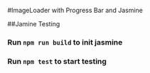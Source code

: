 #ImageLoader with Progress Bar and Jasmine

##Jamine Testing

### Run `npm run build` to init jasmine
### Run `npm test` to start testing